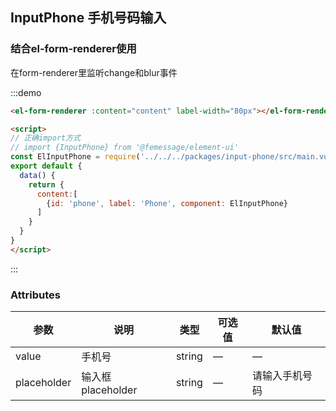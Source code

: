 ## InputPhone 手机号码输入

### 结合el-form-renderer使用

在form-renderer里监听change和blur事件

:::demo

```html
<el-form-renderer :content="content" label-width="80px"></el-form-renderer>

<script>
// 正确import方式
// import {InputPhone} from '@femessage/element-ui'
const ElInputPhone = require('../../../packages/input-phone/src/main.vue').default
export default {
  data() {
    return {
      content:[
        {id: 'phone', label: 'Phone', component: ElInputPhone}
      ]
    }
  }
}
</script>
```

:::

### Attributes

| 参数      |   说明    |  类型     | 可选值       | 默认值   |
|---------- | -------- |---------- |-------------  |-------- |
| value | 手机号 | string   |  —  |  —  |
| placeholder | 输入框placeholder | string   |  —  |  请输入手机号码  |
